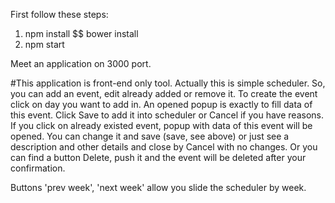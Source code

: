 First follow these steps:
1. npm install $$ bower install
2. npm start

Meet an application on 3000 port.

#This application is front-end only tool. Actually this is simple scheduler. So, you can add an event, edit already added or remove it.
 To create the event click on day you want to add in.
 An opened popup is exactly to fill data of this event. Click Save to add it into scheduler or Cancel if you have reasons.
 If you click on already existed event, popup with data of this event will be opened. You can change it and save (save, see above) or
 just see a description and other details and close by Cancel with no changes. Or you can find a button Delete, push it 
 and the event will be deleted after your confirmation.
 
 Buttons 'prev week', 'next week' allow you slide the scheduler by week.